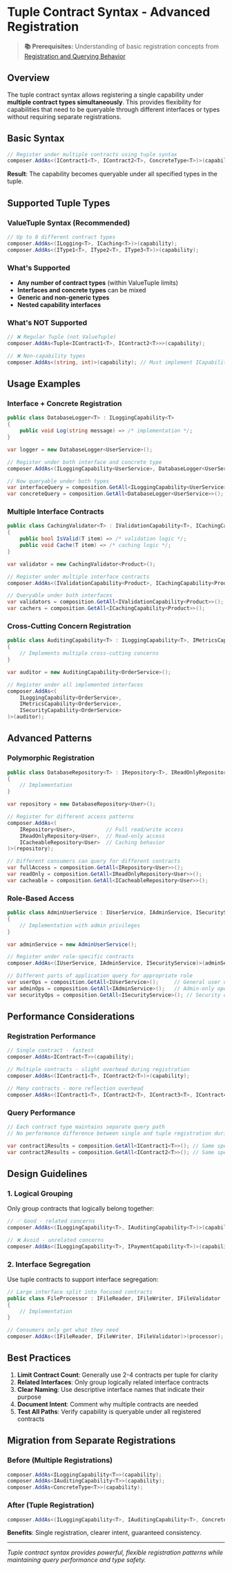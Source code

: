 # Tuple Contract Syntax - Advanced Registration

> **📚 Prerequisites:** 
> Understanding of basic registration concepts from [Registration and Querying Behavior](../registration-and-querying.md)

## Overview

The tuple contract syntax allows registering a single capability under **multiple contract types simultaneously**. This provides flexibility for capabilities that need to be queryable through different interfaces or types without requiring separate registrations.

## Basic Syntax

```csharp
// Register under multiple contracts using tuple syntax
composer.AddAs<(IContract1<T>, IContract2<T>, ConcreteType<T>)>(capability);
```

**Result**: The capability becomes queryable under all specified types in the tuple.

## Supported Tuple Types

### ValueTuple Syntax (Recommended)
```csharp
// Up to 8 different contract types
composer.AddAs<(ILogging<T>, ICaching<T>)>(capability);
composer.AddAs<(IType1<T>, IType2<T>, IType3<T>)>(capability);
```

### What's Supported
- **Any number of contract types** (within ValueTuple limits)
- **Interfaces and concrete types** can be mixed
- **Generic and non-generic types**
- **Nested capability interfaces**

### What's NOT Supported
```csharp
// ❌ Regular Tuple (not ValueTuple)
composer.AddAs<Tuple<IContract1<T>, IContract2<T>>>(capability);

// ❌ Non-capability types
composer.AddAs<(string, int)>(capability); // Must implement ICapability<T>
```

## Usage Examples

### Interface + Concrete Registration
```csharp
public class DatabaseLogger<T> : ILoggingCapability<T>
{
    public void Log(string message) => /* implementation */;
}

var logger = new DatabaseLogger<UserService>();

// Register under both interface and concrete type
composer.AddAs<(ILoggingCapability<UserService>, DatabaseLogger<UserService>)>(logger);

// Now queryable under both types
var interfaceQuery = composition.GetAll<ILoggingCapability<UserService>>(); // ✅ Found
var concreteQuery = composition.GetAll<DatabaseLogger<UserService>>();      // ✅ Found
```

### Multiple Interface Contracts
```csharp
public class CachingValidator<T> : IValidationCapability<T>, ICachingCapability<T>
{
    public bool IsValid(T item) => /* validation logic */;
    public void Cache(T item) => /* caching logic */;
}

var validator = new CachingValidator<Product>();

// Register under multiple interface contracts
composer.AddAs<(IValidationCapability<Product>, ICachingCapability<Product>)>(validator);

// Queryable under both interfaces
var validators = composition.GetAll<IValidationCapability<Product>>(); // ✅ Found
var cachers = composition.GetAll<ICachingCapability<Product>>();       // ✅ Found
```

### Cross-Cutting Concern Registration
```csharp
public class AuditingCapability<T> : ILoggingCapability<T>, IMetricsCapability<T>, ISecurityCapability<T>
{
    // Implements multiple cross-cutting concerns
}

var auditor = new AuditingCapability<OrderService>();

// Register under all implemented interfaces
composer.AddAs<(
    ILoggingCapability<OrderService>, 
    IMetricsCapability<OrderService>, 
    ISecurityCapability<OrderService>
)>(auditor);
```

## Advanced Patterns

### Polymorphic Registration
```csharp
public class DatabaseRepository<T> : IRepository<T>, IReadOnlyRepository<T>, ICacheableRepository<T>
{
    // Implementation
}

var repository = new DatabaseRepository<User>();

// Register for different access patterns
composer.AddAs<(
    IRepository<User>,          // Full read/write access
    IReadOnlyRepository<User>,  // Read-only access  
    ICacheableRepository<User>  // Caching behavior
)>(repository);

// Different consumers can query for different contracts
var fullAccess = composition.GetAll<IRepository<User>>();
var readOnly = composition.GetAll<IReadOnlyRepository<User>>();
var cacheable = composition.GetAll<ICacheableRepository<User>>();
```

### Role-Based Access
```csharp
public class AdminUserService : IUserService, IAdminService, ISecurityService
{
    // Implementation with admin privileges
}

var adminService = new AdminUserService();

// Register under role-specific contracts
composer.AddAs<(IUserService, IAdminService, ISecurityService)>(adminService);

// Different parts of application query for appropriate role
var userOps = composition.GetAll<IUserService>();     // General user operations
var adminOps = composition.GetAll<IAdminService>();   // Admin-only operations  
var securityOps = composition.GetAll<ISecurityService>(); // Security operations
```

## Performance Considerations

### Registration Performance
```csharp
// Single contract - fastest
composer.AddAs<IContract<T>>(capability);

// Multiple contracts - slight overhead during registration
composer.AddAs<(IContract1<T>, IContract2<T>)>(capability);

// Many contracts - more reflection overhead
composer.AddAs<(IContract1<T>, IContract2<T>, IContract3<T>, IContract4<T>)>(capability);
```

### Query Performance
```csharp
// Each contract type maintains separate query path
// No performance difference between single and tuple registration during queries

var contract1Results = composition.GetAll<IContract1<T>>(); // Same speed
var contract2Results = composition.GetAll<IContract2<T>>(); // Same speed
```

## Design Guidelines

### 1. **Logical Grouping**
Only group contracts that logically belong together:

```csharp
// ✅ Good - related concerns
composer.AddAs<(ILoggingCapability<T>, IAuditingCapability<T>)>(capability);

// ❌ Avoid - unrelated concerns
composer.AddAs<(ILoggingCapability<T>, IPaymentCapability<T>)>(capability);
```

### 2. **Interface Segregation**
Use tuple contracts to support interface segregation:

```csharp
// Large interface split into focused contracts
public class FileProcessor : IFileReader, IFileWriter, IFileValidator
{
    // Implementation
}

// Consumers only get what they need
composer.AddAs<(IFileReader, IFileWriter, IFileValidator)>(processor);
```

## Best Practices

1. **Limit Contract Count**: Generally use 2-4 contracts per tuple for clarity
2. **Related Interfaces**: Only group logically related interface contracts
3. **Clear Naming**: Use descriptive interface names that indicate their purpose
4. **Document Intent**: Comment why multiple contracts are needed
5. **Test All Paths**: Verify capability is queryable under all registered contracts

## Migration from Separate Registrations

### Before (Multiple Registrations)
```csharp
composer.AddAs<ILoggingCapability<T>>(capability);
composer.AddAs<IAuditingCapability<T>>(capability);
composer.AddAs<ConcreteType<T>>(capability);
```

### After (Tuple Registration)
```csharp
composer.AddAs<(ILoggingCapability<T>, IAuditingCapability<T>, ConcreteType<T>)>(capability);
```

**Benefits**: Single registration, clearer intent, guaranteed consistency.

---

*Tuple contract syntax provides powerful, flexible registration patterns while maintaining query performance and type safety.*